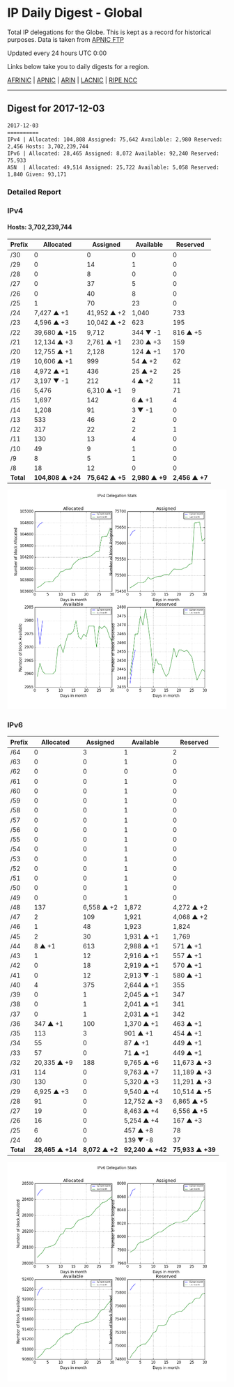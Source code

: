 # IP Daily Digest - Global

Total IP delegations for the Globe. This is kept as a record for historical purposes. Data is taken from [APNIC FTP](https://ftp.apnic.net/)

Updated every 24 hours UTC 0:00

Links below take you to daily digests for a region.

[AFRINIC](./archives/AFRINIC/) | [APNIC](./archives/APNIC/) | [ARIN](./archives/ARIN/) | [LACNIC](./archives/LACNIC/) | [RIPE NCC](./archives/RIPE_NCC/)

---

## Digest for 2017-12-03
```
2017-12-03
==========
IPv4 | Allocated: 104,808 Assigned: 75,642 Available: 2,980 Reserved: 2,456 Hosts: 3,702,239,744
IPv6 | Allocated: 28,465 Assigned: 8,072 Available: 92,240 Reserved: 75,933
ASN  | Allocated: 49,514 Assigned: 25,722 Available: 5,058 Reserved: 1,840 Given: 93,171
```

### Detailed Report

### IPv4

#### Hosts: **3,702,239,744**

| Prefix | Allocated | Assigned | Available | Reserved |
| ----- | ----- | ----- | ----- | ----- |
| /30 | 0 | 0 | 0 | 0 |
| /29 | 0 | 14 | 1 | 0 |
| /28 | 0 | 8 | 0 | 0 |
| /27 | 0 | 37 | 5 | 0 |
| /26 | 0 | 40 | 8 | 0 |
| /25 | 1 | 70 | 23 | 0 |
| /24 | 7,427 ▲ +1 | 41,952 ▲ +2 | 1,040 | 733 |
| /23 | 4,596 ▲ +3 | 10,042 ▲ +2 | 623 | 195 |
| /22 | 39,680 ▲ +15 | 9,712 | 344 ▼ -1 | 816 ▲ +5 |
| /21 | 12,134 ▲ +3 | 2,761 ▲ +1 | 230 ▲ +3 | 159 |
| /20 | 12,755 ▲ +1 | 2,128 | 124 ▲ +1 | 170 |
| /19 | 10,606 ▲ +1 | 999 | 54 ▲ +2 | 62 |
| /18 | 4,972 ▲ +1 | 436 | 25 ▲ +2 | 25 |
| /17 | 3,197 ▼ -1 | 212 | 4 ▲ +2 | 11 |
| /16 | 5,476 | 6,310 ▲ +1 | 9 | 71 |
| /15 | 1,697 | 142 | 6 ▲ +1 | 4 |
| /14 | 1,208 | 91 | 3 ▼ -1 | 0 |
| /13 | 533 | 46 | 2 | 0 |
| /12 | 317 | 22 | 2 | 1 |
| /11 | 130 | 13 | 4 | 0 |
| /10 | 49 | 9 | 1 | 0 |
| /9 | 8 | 5 | 1 | 0 |
| /8 | 18 | 12 | 0 | 0 |
| **Total** | **104,808 ▲ +24** | **75,642 ▲ +5** | **2,980 ▲ +9** | **2,456 ▲ +7** |

![ipv4-stats](ipv4-figure.png)

### IPv6

| Prefix | Allocated | Assigned | Available | Reserved |
| ----- | ----- | ----- | ----- | ----- |
| /64 | 0 | 3 | 1 | 2 |
| /63 | 0 | 0 | 1 | 0 |
| /62 | 0 | 0 | 0 | 0 |
| /61 | 0 | 0 | 1 | 0 |
| /60 | 0 | 0 | 1 | 0 |
| /59 | 0 | 0 | 1 | 0 |
| /58 | 0 | 0 | 1 | 0 |
| /57 | 0 | 0 | 1 | 0 |
| /56 | 0 | 0 | 1 | 0 |
| /55 | 0 | 0 | 1 | 0 |
| /54 | 0 | 0 | 1 | 0 |
| /53 | 0 | 0 | 1 | 0 |
| /52 | 0 | 0 | 1 | 0 |
| /51 | 0 | 0 | 1 | 0 |
| /50 | 0 | 0 | 1 | 0 |
| /49 | 0 | 0 | 1 | 0 |
| /48 | 137 | 6,558 ▲ +2 | 1,872 | 4,272 ▲ +2 |
| /47 | 2 | 109 | 1,921 | 4,068 ▲ +2 |
| /46 | 1 | 48 | 1,923 | 1,824 |
| /45 | 2 | 30 | 1,931 ▲ +1 | 1,769 |
| /44 | 8 ▲ +1 | 613 | 2,988 ▲ +1 | 571 ▲ +1 |
| /43 | 1 | 12 | 2,916 ▲ +1 | 557 ▲ +1 |
| /42 | 0 | 18 | 2,919 ▲ +1 | 570 ▲ +1 |
| /41 | 0 | 12 | 2,913 ▼ -1 | 580 ▲ +1 |
| /40 | 4 | 375 | 2,644 ▲ +1 | 355 |
| /39 | 0 | 1 | 2,045 ▲ +1 | 347 |
| /38 | 0 | 1 | 2,041 ▲ +1 | 341 |
| /37 | 0 | 1 | 2,031 ▲ +1 | 342 |
| /36 | 347 ▲ +1 | 100 | 1,370 ▲ +1 | 463 ▲ +1 |
| /35 | 113 | 3 | 901 ▲ +1 | 454 ▲ +1 |
| /34 | 55 | 0 | 87 ▲ +1 | 449 ▲ +1 |
| /33 | 57 | 0 | 71 ▲ +1 | 449 ▲ +1 |
| /32 | 20,335 ▲ +9 | 188 | 9,765 ▲ +6 | 11,673 ▲ +3 |
| /31 | 114 | 0 | 9,763 ▲ +7 | 11,189 ▲ +3 |
| /30 | 130 | 0 | 5,320 ▲ +3 | 11,291 ▲ +3 |
| /29 | 6,925 ▲ +3 | 0 | 9,540 ▲ +4 | 10,514 ▲ +5 |
| /28 | 91 | 0 | 12,752 ▲ +3 | 6,865 ▲ +5 |
| /27 | 19 | 0 | 8,463 ▲ +4 | 6,556 ▲ +5 |
| /26 | 16 | 0 | 5,254 ▲ +4 | 167 ▲ +3 |
| /25 | 6 | 0 | 457 ▲ +8 | 78 |
| /24 | 40 | 0 | 139 ▼ -8 | 37 |
| **Total** | **28,465 ▲ +14** | **8,072 ▲ +2** | **92,240 ▲ +42** | **75,933 ▲ +39** |

![ipv6-stats](ipv6-figure.png)